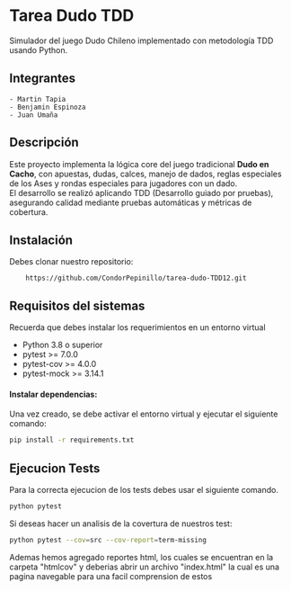 # Tarea Dudo TDD

Simulador del juego Dudo Chileno implementado con metodología TDD usando Python.

## Integrantes
    - Martin Tapia
    - Benjamin Espinoza
    - Juan Umaña

## Descripción

Este proyecto implementa la lógica core del juego tradicional **Dudo en Cacho**, con apuestas, dudas, calces, manejo de dados, reglas especiales de los Ases y rondas especiales para jugadores con un dado.  
El desarrollo se realizó aplicando TDD (Desarrollo guiado por pruebas), asegurando calidad mediante pruebas automáticas y métricas de cobertura.

## Instalación
Debes clonar nuestro repositorio:
```git
    https://github.com/CondorPepinillo/tarea-dudo-TDD12.git
```    
## Requisitos del sistemas
Recuerda que  debes instalar los requerimientos en un entorno virtual

- Python 3.8 o superior
- pytest >= 7.0.0
- pytest-cov >= 4.0.0
- pytest-mock >= 3.14.1

#### Instalar dependencias:
Una vez creado, se debe activar el entorno virtual y ejecutar el siguiente comando:
```bash
pip install -r requirements.txt
```


## Ejecucion Tests
Para la correcta ejecucion de los tests debes usar el siguiente comando.
```bash
python pytest 
```
Si deseas hacer un analisis de la covertura de nuestros test:
```bash
python pytest --cov=src --cov-report=term-missing
```
Ademas hemos agregado reportes html, los cuales se encuentran en la carpeta "htmlcov" y deberias abrir un archivo "index.html" la cual es una pagina navegable para una facil comprension de estos